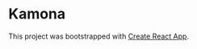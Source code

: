 # Kamona

This project was bootstrapped with [Create React App](https://github.com/facebookincubator/create-react-app).
